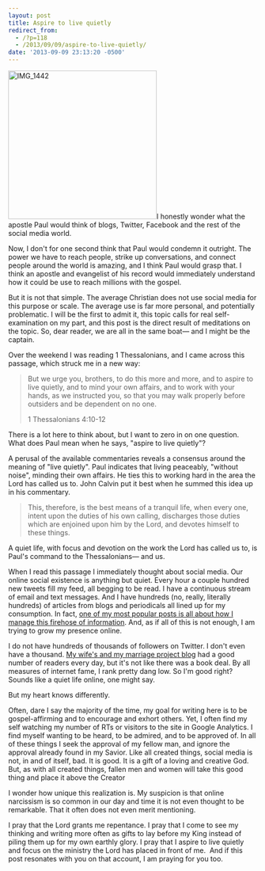 ```yaml
---
layout: post
title: Aspire to live quietly
redirect_from:
  - /?p=118
  - /2013/09/09/aspire-to-live-quietly/
date: '2013-09-09 23:13:20 -0500'
---
```

<p><a href="http://brianlundin.com/wp-content/uploads/2013/09/IMG_1442.jpg"><img class="alignright size-medium wp-image-127" alt="IMG_1442" src="http://brianlundin.com/wp-content/uploads/2013/09/IMG_1442-300x300.jpg" width="300" height="300" /></a>I honestly wonder what the apostle Paul would think of blogs, Twitter, Facebook and the rest of the social media world.</p>
<p>Now, I don't for one second think that Paul would condemn it outright. The power we have to reach people, strike up conversations, and connect people around the world is amazing, and I think Paul would grasp that. I think an apostle and evangelist of his record would immediately understand how it could be use to reach millions with the gospel.</p>
<p>But it is not that simple. The average Christian does not use social media for this purpose or scale. The average use is far more personal, and potentially problematic. I will be the first to admit it, this topic calls for real self-examination on my part, and this post is the direct result of meditations on the topic. So, dear reader, we are all in the same boat— and I might be the captain.</p>
<p>Over the weekend I was reading 1 Thessalonians, and I came across this passage, which struck me in a new way:</p>
<blockquote><p>But we urge you, brothers, to do this more and more, and to aspire to live quietly, and to mind your own affairs, and to work with your hands, as we instructed you, so that you may walk properly before outsiders and be dependent on no one.</p>
<p>1 Thessalonians 4:10-12</p></blockquote>
<p>There is a lot here to think about, but I want to zero in on one question. What does Paul mean when he says, "aspire to live quietly"?</p>
<p>A perusal of the available commentaries reveals a consensus around the meaning of "live quietly". Paul indicates that living peaceably, "without noise", minding their own affairs. He ties this to working hard in the area the Lord has called us to. John Calvin put it best when he summed this idea up in his commentary.</p>
<blockquote><p>This, therefore, is the best means of a tranquil life, when every one, intent upon the duties of his own calling, discharges those duties which are enjoined upon him by the Lord, and devotes himself to these things.</p></blockquote>
<p>A quiet life, with focus and devotion on the work the Lord has called us to, is Paul's command to the Thessalonians— and us.</p>
<p>When I read this passage I immediately thought about social media. Our online social existence is anything but quiet. Every hour a couple hundred new tweets fill my feed, all begging to be read. I have a continuous stream of email and text messages. And I have hundreds (no, really, literally hundreds) of articles from blogs and periodicals all lined up for my consumption. In fact, <a href="http://brianlundin.com/2013/05/23/my-social-media-workflow/">one of my most popular posts is all about how I manage this firehose of information</a>. And, as if all of this is not enough, I am trying to grow my presence online.</p>
<p>I do not have hundreds of thousands of followers on Twitter. I don't even have a thousand. <a href="http://thelundinfamily.com">My wife's and my marriage project blog</a> had a good number of readers every day, but it's not like there was a book deal. By all measures of internet fame, I rank pretty dang low. So I'm good right? Sounds like a quiet life online, one might say.</p>
<p>But my heart knows differently.</p>
<p>Often, dare I say the majority of the time, my goal for writing here is to be gospel-affirming and to encourage and exhort others. Yet, I often find my self watching my number of RTs or visitors to the site in Google Analytics. I find myself wanting to be heard, to be admired, and to be approved of. In all of these things I seek the approval of my fellow man, and ignore the approval already found in my Savior. Like all created things, social media is not, in and of itself, bad. It is good. It is a gift of a loving and creative God. But, as with all created things, fallen men and women will take this good thing and place it above the Creator</p>
<p>I wonder how unique this realization is. My suspicion is that online narcissism is so common in our day and time it is not even thought to be remarkable. That it often does not even merit mentioning.</p>
<p>I pray that the Lord grants me repentance. I pray that I come to see my thinking and writing more often as gifts to lay before my King instead of piling them up for my own earthly glory. I pray that I aspire to live quietly and focus on the ministry the Lord has placed in front of me.  And if this post resonates with you on that account, I am praying for you too.</p>
